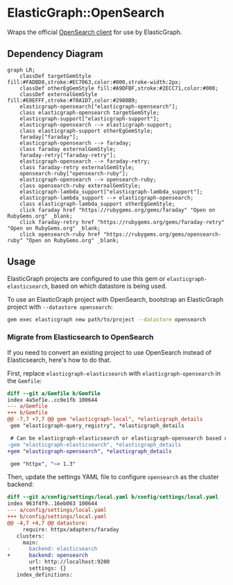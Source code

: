 # ElasticGraph::OpenSearch

Wraps the official [OpenSearch client](https://github.com/opensearch-project/opensearch-ruby/) for use by ElasticGraph.

## Dependency Diagram

```mermaid
graph LR;
    classDef targetGemStyle fill:#FADBD8,stroke:#EC7063,color:#000,stroke-width:2px;
    classDef otherEgGemStyle fill:#A9DFBF,stroke:#2ECC71,color:#000;
    classDef externalGemStyle fill:#E0EFFF,stroke:#70A1D7,color:#2980B9;
    elasticgraph-opensearch["elasticgraph-opensearch"];
    class elasticgraph-opensearch targetGemStyle;
    elasticgraph-support["elasticgraph-support"];
    elasticgraph-opensearch --> elasticgraph-support;
    class elasticgraph-support otherEgGemStyle;
    faraday["faraday"];
    elasticgraph-opensearch --> faraday;
    class faraday externalGemStyle;
    faraday-retry["faraday-retry"];
    elasticgraph-opensearch --> faraday-retry;
    class faraday-retry externalGemStyle;
    opensearch-ruby["opensearch-ruby"];
    elasticgraph-opensearch --> opensearch-ruby;
    class opensearch-ruby externalGemStyle;
    elasticgraph-lambda_support["elasticgraph-lambda_support"];
    elasticgraph-lambda_support --> elasticgraph-opensearch;
    class elasticgraph-lambda_support otherEgGemStyle;
    click faraday href "https://rubygems.org/gems/faraday" "Open on RubyGems.org" _blank;
    click faraday-retry href "https://rubygems.org/gems/faraday-retry" "Open on RubyGems.org" _blank;
    click opensearch-ruby href "https://rubygems.org/gems/opensearch-ruby" "Open on RubyGems.org" _blank;
```

## Usage

ElasticGraph projects are configured to use this gem or `elasticgraph-elasticsearch`, based on which datastore is being used.

To use an ElasticGraph project with OpenSearch, bootstrap an ElasticGraph project with `--datastore opensearch`:

```bash
gem exec elasticgraph new path/to/project --datastore opensearch
```

### Migrate from Elasticsearch to OpenSearch

If you need to convert an existing project to use OpenSearch instead of Elasticsearch, here's how to do that.

First, replace `elasticgraph-elasticsearch` with `elasticgraph-opensearch` in the `Gemfile`:

```diff
diff --git a/Gemfile b/Gemfile
index 4a5ef1e..cc0e1fb 100644
--- a/Gemfile
+++ b/Gemfile
@@ -7,7 +7,7 @@ gem "elasticgraph-local", *elasticgraph_details
 gem "elasticgraph-query_registry", *elasticgraph_details

 # Can be elasticgraph-elasticsearch or elasticgraph-opensearch based on the datastore you want to use.
-gem "elasticgraph-elasticsearch", *elasticgraph_details
+gem "elasticgraph-opensearch", *elasticgraph_details

 gem "httpx", "~> 1.3"

```

Then, update the settings YAML file to configure `opensearch` as the cluster backend:

```diff
diff --git a/config/settings/local.yaml b/config/settings/local.yaml
index 963f4f9..16eb063 100644
--- a/config/settings/local.yaml
+++ b/config/settings/local.yaml
@@ -4,7 +4,7 @@ datastore:
     require: httpx/adapters/faraday
   clusters:
     main:
-      backend: elasticsearch
+      backend: opensearch
       url: http://localhost:9200
       settings: {}
   index_definitions:
```
